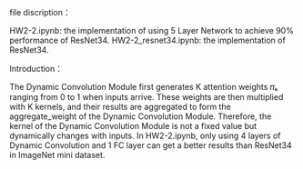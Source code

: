 file discription：

HW2-2.ipynb: the implementation of using 5 Layer Network to achieve 90% performance of ResNet34.
HW2-2_resnet34.ipynb: the implementation of ResNet34.

Introduction：

The Dynamic Convolution Module first generates K attention weights 𝜋ₖ ranging from 0 to 1 when inputs arrive. These weights are then multiplied with K kernels, and their results are aggregated to form the aggregate_weight of the Dynamic Convolution Module. Therefore, the kernel of the Dynamic Convolution Module is not a fixed value but dynamically changes with inputs.
In HW2-2.ipynb, only using 4 layers of Dynamic Convolution and 1 FC layer can get a better results than  ResNet34 in ImageNet mini dataset.
